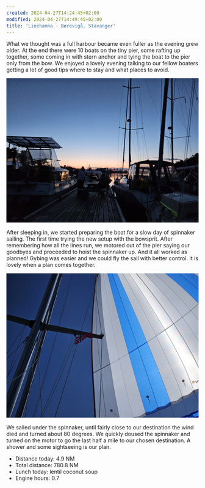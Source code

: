 ```yaml
---
created: 2024-04-27T14:24:45+02:00
modified: 2024-04-27T14:49:45+02:00
title: 'Linehamna - Børevigå, Stavanger'
---
```


What we thought was a full harbour became even fuller as the evening grew older. At the end there were 10 boats on the tiny pier, some rafting up together, some coming in with stern anchor and tying the boat to the pier only from the bow. We enjoyed a lovely evening talking to our fellow boaters getting a lot of good tips where to stay and what places to avoid.

![Image](../2024/dd51ff7557cf932840157cf77b6fbfde.jpg) 

After sleeping in, we started preparing the boat for a slow day of spinnaker sailing. The first time trying the new setup with the bowsprit. After remembering how all the lines run, we motored out of the pier saying our goodbyes and proceeded to hoist the spinnaker up. And it all worked as planned! Gybing was easier and we could fly the sail with better control. It is lovely when a plan comes together.

![Image](../2024/c4a4a0e7fcf2b2abc3c3677152f69b86.jpg) 

We sailed under the spinnaker, until fairly close to our destination the wind died and turned about 80 degrees. We quickly doused the spinnaker and turned on the motor to go the last half a mile to our chosen destination. A shower and some sightseeing is our plan.

* Distance today: 4.9 NM
* Total distance: 780.8 NM
* Lunch today: lentil coconut soup
* Engine hours: 0.7
